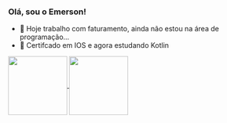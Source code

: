 ### Olá, sou o Emerson!

- 🔭 Hoje trabalho com faturamento, ainda não estou na área de programação...
- 🌱 Certifcado em IOS e agora estudando Kotlin

<a href="https://github.com/EmersonRicardoSF/github-readme-stats">
  <img height=120 align="center" src="https://github-readme-stats.vercel.app/api?username=EmersonRicardoSF&show_icons=true&theme=transparent" />
</a>
<a href="https://github.com/anuraghazra/convoychat">
  <img height=120 align="center" src="https://github-readme-stats.vercel.app/api/top-langs?username=EmersonRicardoSF&&show_icons=true&theme=transparent&layout=compact&langs_count=8&card_width=140" />
</a>
